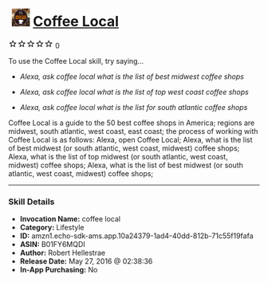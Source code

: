 # &nbsp;<img src="skill_icon" alt="Coffee Local icon" width="36"> [Coffee Local](http://alexa.amazon.com/#skills/amzn1.echo-sdk-ams.app.10a24379-1ad4-40dd-812b-71c55f19fafa)
![0 stars](../../images/ic_star_border_black_18dp_1x.png)![0 stars](../../images/ic_star_border_black_18dp_1x.png)![0 stars](../../images/ic_star_border_black_18dp_1x.png)![0 stars](../../images/ic_star_border_black_18dp_1x.png)![0 stars](../../images/ic_star_border_black_18dp_1x.png) 0

To use the Coffee Local skill, try saying...

* *Alexa, ask coffee local what is the list of best midwest coffee shops*

* *Alexa, ask coffee local what is the list of top west coast coffee shops*

* *Alexa, ask coffee local what is the list for south atlantic coffee shops*

Coffee Local is a guide to the 50 best coffee shops in America; regions are midwest, south atlantic, west coast, east coast; the process of working with Coffee Local is as follows: Alexa, open Coffee Local; Alexa, what is the list of best midwest (or south atlantic, west coast, midwest) coffee shops; Alexa, what is the list of top midwest (or south atlantic, west coast, midwest) coffee shops; Alexa, what is the list of best midwest (or south atlantic, west coast, midwest) coffee shops;

***

### Skill Details

* **Invocation Name:** coffee local
* **Category:** Lifestyle
* **ID:** amzn1.echo-sdk-ams.app.10a24379-1ad4-40dd-812b-71c55f19fafa
* **ASIN:** B01FY6MQDI
* **Author:** Robert Hellestrae
* **Release Date:** May 27, 2016 @ 02:38:36
* **In-App Purchasing:** No
